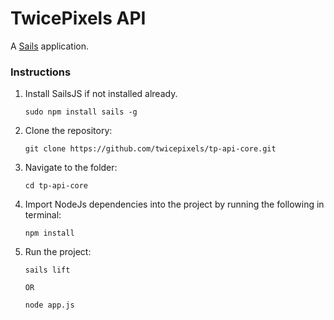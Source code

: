 # TwicePixels API

A [Sails](http://sailsjs.org) application.

### Instructions

1. Install SailsJS if not installed already.
    ```shell
    sudo npm install sails -g
    ```

2. Clone the repository:
    ```shell
    git clone https://github.com/twicepixels/tp-api-core.git
    ```

3. Navigate to the folder:
    ```shell
    cd tp-api-core
    ```

4. Import NodeJs dependencies into the project by running the following in terminal:
    ```shell
    npm install
    ```

5. Run the project:
    ```shell
    sails lift

    OR

    node app.js
    ```



